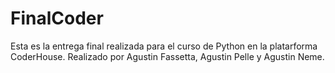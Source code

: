 # FinalCoder
Esta es la entrega final realizada para el curso de Python en la platarforma CoderHouse. Realizado por Agustin Fassetta, Agustin Pelle y Agustin Neme.
